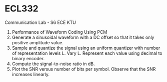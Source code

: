# ECL332
Communication Lab - S6 ECE KTU


1. Performance of Waveform Coding Using PCM
 1. Generate a sinusoidal waveform with a DC offset so that it takes only
positive amplitude value.
 2. Sample and quantize the signal using an uniform quantizer with number of
representation levels L. Vary L. Represent each value using decimal to
binary encoder.
 3. Compute the signal-to-noise ratio in dB.
 4. Plot the SNR versus number of bits per symbol. Observe that the SNR
increases linearly.
